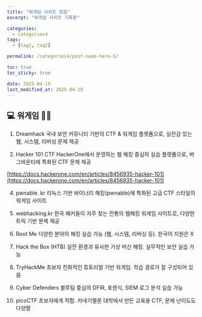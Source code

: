 ```yaml
---
title: "워게임 사이트 모음"
excerpt: "워게임 사이트 기록용"

categories:
  - Categories4
tags:
  - [tag1, tag2]

permalink: /categories4/post-name-here-5/

toc: true
toc_sticky: true

date: 2025-04-19
last_modified_at: 2025-04-19
---
```


## 💻 워게임 🏴‍☠️

1. Dreamhack
국내 보안 커뮤니티 기반의 CTF & 워게임 플랫폼으로, 실전감 있는 웹, 시스템, 리버싱 문제 제공

2. Hacker 101 CTF
HackerOne에서 운영하는 웹 해킹 중심의 실습 플랫폼으로, 버그바운티에 특화된 CTF 문제 제공

[https://docs.hackerone.com/en/articles/8456935-hacker-101](https://docs.hackerone.com/en/articles/8456935-hacker-101)

4. pwnable. kr
리눅스 기반 바이너리 해킹(pwnable)에 특화된 고급 CTF 스타일의 워게임 사이트

5. webhacking.kr
	한국 해커들이 자주 찾는 전통의 웹해킹 워게임 사이트로, 다양한 트릭 기반 문제 제공

6. Root Me
	다양한 분야의 해킹 실습 가능 (웹, 시스템, 리버싱 등). 한국어 지원은 X

7. Hack the Box (HTB)
실전 환경과 유사한 가상 머신 해킹. 실무적인 보안 실습 가능

8. TryHackMe
	초보자 친화적인 튜토리얼 기반 워게임. 학습 경로가 잘 구성되어 있음

9. Cyber Defenders
	블루팀 중심의 DFIR, 포렌식, SIEM 로그 분석 실습 가능

10. picoCTF
	초보자에게 적합. 카네기멜론 대학에서 만든 교육용 CTF, 문제 난이도도 다양함
